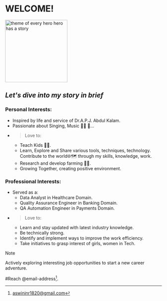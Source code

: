 # **WELCOME!**
<picture>
  <source media="(prefers-color-scheme: dark)" srcset="https://i.pinimg.com/originals/52/64/e0/5264e0aa5dcd1b9bcc2755bcfcc54432.jpg">
  <source media="(prefers-color-scheme: light)" srcset="https://banner2.cleanpng.com/20181203/twi/kisspng-clip-art-la-crescent-public-library-superhero-trai-childrens-programs-ampquot-the-killingworth-lib-5c05c1d51e9257.2751252315438811731252.jpg">
    <img src="https://i.pinimg.com/originals/52/64/e0/5264e0aa5dcd1b9bcc2755bcfcc54432.jpg" alt="theme of every hero hero has a story" height="200">
</picture>

## _Let's dive into my story in brief_

### Personal Interests:
- Inspired by life and service of Dr.A.P.J. Abdul Kalam.
- Passionate about Singing, Music 👩‍🎤 🎵...
- > Love to:
    -  Teach Kids 👩‍🏫.
    -  Learn, Explore and Share various tools, techniques, technology. Contribute to the world🌐🗺️ through my skills, knowledge, work.
    -  Research and develop farming 👩‍🌾.
    -  Growing Together, creating positive environment.

### Professional Interests:
- Served as a:
  - Data Analyst in Healthcare Domain.
  - Quality Assurance Engineer in Banking Domain.
  - QA Automation Engineer in Payments Domain.
- > Love to:
    - Learn and stay updated with latest industry knowledge.
    - Be technically strong.
    - Identify and implement ways to improve the work efficiency.
    - Take initiatives to grasp interest of girls, women in Tech.
> [!NOTE]
> Actively exploring interesting job opportunities to start a new career adventure. 

#Reach @email-address[^1].
[^1]:aswininr1820@gmail.com

[^1]: 📧 aswininr1820@gmail.com
